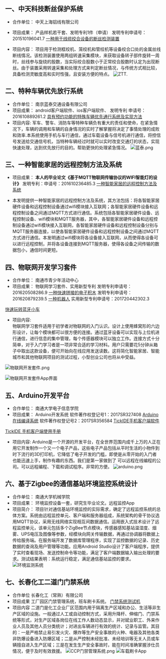 ## 一、中天科技断丝保护系统
* 合作单位：
中天上海铝线有限公司
* 项目成果：
产品样机若干套、发明专利1件（申请）
发明专利申请号：201510196041.7
[一种用于线缆绞合设备的断丝检测装置](http://www.soopat.com/Patent/201510196041)

* 项目内容：
项目用于检测框绞机、笼绞机和管绞机等设备绞合口处的金属丝线断线情况。该检测装置使用两组转速采集模块，来获取设备转子部件旋转一周时，丝线参与旋绕的股数，当实际绞合股数小于正常绞合股数时认定为出现断丝。由于装置采用转速采集和处理方式来判定断丝情况，与传统方式相比较，具备检测灵敏度高和实时性强，且安装方便的特点。
![ZTT.](http://upload-images.jianshu.io/upload_images/2433593-8cefa3e2f6cc2892.png?imageMogr2/auto-orient/strip%7CimageView2/2/w/1240)

## 二、特种车辆优先放行系统
* 合作单位：
南京蓝泰交通设备有限公司
* 项目成果：
android客户端软件、ios客户端软件、
发明专利 申请号：201610889261.2
[具有预约功能的特殊车辆优先通行系统及实现方法](http://www.soopat.com/Patent/201610889261)
* 项目内容: 
 军车、警车、消防车等特种车辆负有重大的责任和使命，在紧急情况下，车辆的调用和车辆的自身情况的实时了解掌握将决定了事情处理的成败和效率.本系统使用手机与车行通信，通过车载设备与信号机进行通信，将控信号发送给交通信号机，当特种车辆经过时就可以实时改变交通灯的状态，实现快速处理，达到优先放行的目的。帮助更快的处理紧急情况。
![蓝泰.png](http://upload-images.jianshu.io/upload_images/2433593-2f0fa40db9131873.png?imageMogr2/auto-orient/strip%7CimageView2/2/w/1240)

## 三、一种智能家居的远程控制方法及系统
* 项目成果：
**本人的毕业论文《基于MQTT物联网传输协议的WIFI智能灯的设计》**
发明专利：申请号：201610236485.3
[一种智能家居的远程控制方法及系统](http://www.soopat.com/Patent/201610236485)

* 本发明提供一种智能家居的远程控制方法及系统，其方法包括：将各智能家居硬件设备和远程控制设备通过wifi模块接入互联网；各智能家居硬件设备和远程控制设备之间通过MQTT方式进行通信。系统包括各智能家居硬件设备、远程控制设备、wifi模块和MQTT服务器，其中，各智能家居硬件设备和远程控制设备通过wifi模块接入互联网，各智能家居硬件设备和远程控制设备分别与MQTT服务器连接，以使各智能家居硬件设备和远程控制设备之间通过MQTT方式进行通信。本发明通过wifi模块将各设备接入互联网，从而使得各设备可以进行远程控制，并将各设备连接到MQTT服务器，使得各设备之间传输的数据包小，通信时间更短。

## 四、物联网开发学习套件
* 合作单位：
南通市青少年活动中心
* 项目成果：
物联网学习套件、实用新型专利
发明专利申请号：201620508286.9 
[一种快速拼接的电子积木](http://www.soopat.com/Patent/201620508286)
发明专利申请号：201620879239.5 
[一种机器人](http://www.soopat.com/Patent/201610236485)
实用新型专利申请号：201720442302.3

[快速玩转蓝牙小车
](https://www.jianshu.com/p/3516515d9beb)
* 项目内容:  
物联网学习套件适用于初学者对物联网的入门认识。设计上使用蜂窝形的六边形设计，让每个模块都可以很方便的连接。通过蓝牙设备可以实现与上位机进行通信，进行信息的集中管理，每个传感器模块可以独立工作。连接方式十分简单，对于入门学习者是一项非常合适的学习材料。用户只需要花5分钟从箱子中取出这款设备，便可开始向在线应用发送读数。这将简化智能家居、智能城市和其他物联网项目的测试过程，小型创业公司也将从中受益。


![物联网开发套件.png](http://upload-images.jianshu.io/upload_images/2433593-8a1922ac3f25e763.png?imageMogr2/auto-orient/strip%7CimageView2/2/w/1240)

![物联网开发套件App界面](http://upload-images.jianshu.io/upload_images/2433593-24c5989e9861ea1c.png?imageMogr2/auto-orient/strip%7CimageView2/2/w/1000)


## 五、Arduino开发平台
* 合作单位：
南通大学电子信息学院
* 项目成果：
Arduino开发系统
软件著作权登记号1：2017SR327408
[Arduino在线编译系统](http://www.publics.com.cn/software/2017SR327408/)
软件著作权登记号2：2017SR356584
[TickIDE手机客户端软件](http://www.publics.com.cn/software/2017SR356584/)

[TickIDE 手机客户端使用手册](https://www.jianshu.com/p/49e18249f7e3)
* 项目内容: 
Arduino是一个开源的开发平台，在全世界范围内成千上万的人正在用它开发制作一个又一个电子产品，这些电子产品包括从平时生活的小物件到时下流行的3D打印机，它降低了电子开发的门槛，即使是从零开始的入门者也能迅速上手，制作有趣的东西。我们是第一家做到了	可以远程在线编程的公司。可以远程编程、下载和调试程序。非常的方便。
![arduino.png](http://upload-images.jianshu.io/upload_images/2433593-ff119c8d8cb6662f.png?imageMogr2/auto-orient/strip%7CimageView2/2/w/1240)

##  六、基于Zigbee的通信基站环境监控系统设计

* 合作单位：
南通大学机械学院
* 项目成果：
环境监控设备一套，研究生毕业论文。远程监控App
* 项目简介：
项目针对通信基站环境监控的实际需求，确定了远程监控系统的总体方案。系统由远程监控单元、客户端和服务器组成，系统架构的骨干协议选用MQTT协议，采用无线网络实现相互间数据通信。运用嵌入式技术设计了远程监控单元，该单元包括多个ZigBee节点模块，传感器感知基站温湿度、烟雾、UPS电压及图像等参数，经模块向网关传输数据，再通过协调器将数据上传给服务端。在服务端开发了数据库管理程序，实现了监控数据的记录、历史数据的查询及用户管理等功能。应用Android Studio设计了客户端程序，提供了实时查看现场、发送控制命令等功能，满足了客户端数据输入输出处理的要求。测试结果表明：系统运行稳定，满足通信基站监控的要求。
![环境监测系统](http://upload-images.jianshu.io/upload_images/2433593-c21d077f9f006255.png?imageMogr2/auto-orient/strip%7CimageView2/2/w/1240)



##  七、长春化工二道门门禁系统
* 合作单位
长春化工（常熟）有限公司
* 项目成果
工厂园区门禁管理系统，班车刷卡系统。
[门禁系统测试机](cc.glrsmart.com)
* 项目内容
二道门是化工企业厂区范围内用于隔离生产区域和办公、生活等非生产区域的设施。一般通过人工或自动控制方式，采用升降杆、伸缩门、门禁系统等形式，对生产区域各岗位在线工作人数动态显示，并对斌业职工、外来作业人员及其他人员分类统计；对进出车辆进行有效的统计、记录与监管。其目的：一是严格禁止易引发火灾、爆炸等生产安全事故的火种、电器及其他各类非防爆设备进入防爆区域；二是从严控制未经批准、未经培训等无关人员或车辆擅自进入生产区域；三是在发生生产安全事故时，能在时间准确掌握涉仕员情况，便于及时有效救援。
![CCP门禁管理系统.png](http://upload-images.jianshu.io/upload_images/2433593-e0781901d084995b.png?imageMogr2/auto-orient/strip%7CimageView2/2/w/540)
![车载刷卡App](http://upload-images.jianshu.io/upload_images/2433593-0fe53c8e8c42bba0.png?imageMogr2/auto-orient/strip%7CimageView2/2/w/200)




